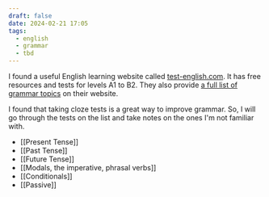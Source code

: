 ```yaml
---
draft: false
date: 2024-02-21 17:05
tags:
  - english
  - grammar
  - tbd
---
```


I found a useful English learning website called [test-english.com](https://test-english.com/). It has free resources and tests for levels A1 to B2. They also provide [a full list of grammar topics](https://test-english.com/grammar-points/contents/) on their website.

I found that taking cloze tests is a great way to improve grammar. So, I will go through the tests on the list and take notes on the ones I'm not familiar with.

- [[Present Tense]]
- [[Past Tense]]
- [[Future Tense]]
- [[Modals, the imperative, phrasal verbs]]
- [[Conditionals]]
- [[Passive]]
